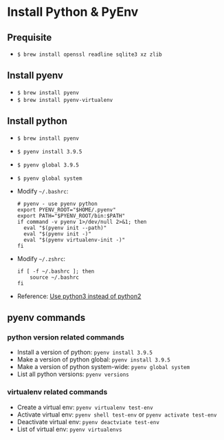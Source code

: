 # Install Python & PyEnv

## Prequisite

- `$ brew install openssl readline sqlite3 xz zlib`

## Install pyenv

- `$ brew install pyenv`
- `$ brew install pyenv-virtualenv`

## Install python

- `$ brew install pyenv`
- `$ pyenv install 3.9.5`
- `$ pyenv global 3.9.5`
- `$ pyenv global system`
- Modify `~/.bashrc`:

    ```:bash
    # pyenv - use pyenv python
    export PYENV_ROOT="$HOME/.pyenv"
    export PATH="$PYENV_ROOT/bin:$PATH"
    if command -v pyenv 1>/dev/null 2>&1; then
      eval "$(pyenv init --path)"
      eval "$(pyenv init -)"
      eval "$(pyenv virtualenv-init -)"
    fi
    ```

- Modify `~/.zshrc`:

  ```:bash
  if [ -f ~/.bashrc ]; then
      source ~/.bashrc
  fi
  ```

- Reference: [Use python3 instead of python2](https://opensource.com/article/19/5/python-3-default-mac)

## pyenv commands

### python version related commands

- Install a version of python: `pyenv install 3.9.5`
- Make a version of python global: `pyenv install 3.9.5`
- Make a version of python system-wide: `pyenv global system`
- List all python versions: `pyenv versions`

### virtualenv related commands

- Create a virtual env: `pyenv virtualenv test-env`
- Activate virtual env: `pyenv shell test-env` or  `pyenv activate test-env`
- Deactivate virtual env: `pyenv deactviate test-env`
- List of virtual env: `pyenv virtualenvs`
